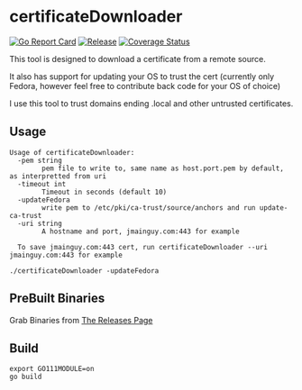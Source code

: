 # certificateDownloader
[![Go Report Card](https://goreportcard.com/badge/github.com/Jmainguy/certificateDownloader)](https://goreportcard.com/badge/github.com/Jmainguy/certificateDownloader)
[![Release](https://img.shields.io/github/release/Jmainguy/certificateDownloader.svg?style=flat-square)](https://github.com/Jmainguy/certificateDownloader/releases/latest)
[![Coverage Status](https://coveralls.io/repos/github/Jmainguy/certificateDownloader/badge.svg?branch=main)](https://coveralls.io/github/Jmainguy/certificateDownloader?branch=main)

This tool is designed to download a certificate from a remote source.

It also has support for updating your OS to trust the cert (currently only Fedora, however feel free to contribute back code for your OS of choice)

I use this tool to trust domains ending .local and other untrusted certificates.

## Usage
```/bin/bash
Usage of certificateDownloader:
  -pem string
    	pem file to write to, same name as host.port.pem by default, as interpretted from uri
  -timeout int
    	Timeout in seconds (default 10)
  -updateFedora
    	write pem to /etc/pki/ca-trust/source/anchors and run update-ca-trust
  -uri string
    	A hostname and port, jmainguy.com:443 for example

  To save jmainguy.com:443 cert, run certificateDownloader --uri jmainguy.com:443 for example
```
```/bin/bash
./certificateDownloader -updateFedora
```

## PreBuilt Binaries
Grab Binaries from [The Releases Page](https://github.com/Jmainguy/certificateDownloader/releases)

## Build
```/bin/bash
export GO111MODULE=on
go build
```
